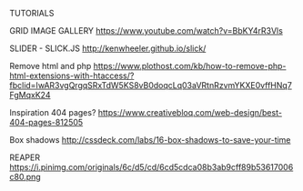 TUTORIALS

GRID IMAGE GALLERY
https://www.youtube.com/watch?v=BbKY4rR3Vls

SLIDER - SLICK.JS
http://kenwheeler.github.io/slick/

Remove html and php
https://www.plothost.com/kb/how-to-remove-php-html-extensions-with-htaccess/?fbclid=IwAR3vgQrgqSRxTdW5KS8vB0doqcLq03aVRtnRzvmYKXE0vffHNq7FgMqxK24

Inspiration 404 pages?
https://www.creativebloq.com/web-design/best-404-pages-812505

Box shadows
http://cssdeck.com/labs/16-box-shadows-to-save-your-time

REAPER
https://i.pinimg.com/originals/6c/d5/cd/6cd5cdca08b3ab9cff89b53617006c80.png
